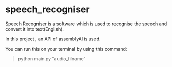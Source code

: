 # speech_recogniser
Speech Recogniser is a software which is used to recognise the speech and convert it into text(English).

In this project , an API of assemblyAI is used.

You can run this on your terminal by using this command:
>python main.py "audio_filname"

